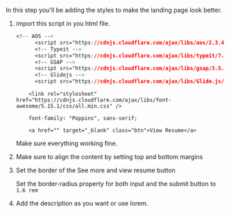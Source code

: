 In this step you'll be adding the styles to make the landing page look better. 

1. import this script in you html file. 

    ```css
   <!-- AOS -->
          <script src="https://cdnjs.cloudflare.com/ajax/libs/aos/2.3.4/aos.js"></script>
          <!-- Typeit -->
          <script src="https://cdnjs.cloudflare.com/ajax/libs/typeit/7.0.4/typeit.min.js"></script>
          <!-- GSAP -->
          <script src="https://cdnjs.cloudflare.com/ajax/libs/gsap/3.5.1/gsap.min.js"></script>
          <!-- Glidejs -->
          <script src="https://cdnjs.cloudflare.com/ajax/libs/Glide.js/3.4.1/glide.min.js"></script>
    ```

    ```font
        <link rel="stylesheet" href="https://cdnjs.cloudflare.com/ajax/libs/font-awesome/5.15.1/css/all.min.css" />
    ```
    ```custome font
        font-family: "Poppins", sans-serif;
    ```
    ```button
        <a href="" target="_blank" class="btn">View Resume</a>
    ```

    Make sure everything working fine.

2. Make sure to align the content by setting top and bottom margins 

3. Set the border of the See more and view resume button 

    Set the border-radius property for both input and the submit button to `1.6 rem`

4. Add the description as you want or use lorem.



